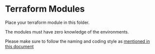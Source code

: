 # Terraform Modules

Place your terraform module in this folder.

The modules must have zero knowledge of the environments.

Please make sure to follow the naming and coding style as [mentioned in this document](https://www.terraform-best-practices.com/)
